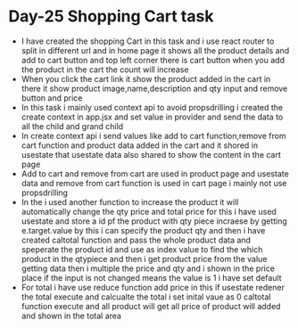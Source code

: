 <h1>Day-25 Shopping Cart task</h1>
<ul>
  <li>I have created the shopping Cart in this task and i use react router to split in different url and in home page it shows all the product details and add to cart button and top left corner there is cart button when you add the product in the cart the count will increase </li>
  <li>When you click the cart link it show the product added in the cart in there it show product image,name,description and qty input and remove button and price</li>
  <li>In this task i mainly used context api to avoid propsdrilling i created the create context in app.jsx and set value in provider and send the data to all the child and grand child  </li>
  <li>In create context api i send values like add to cart function,remove from cart function and product data added in the cart and it shored in usestate that usestate data also shared to show the content in the cart page </li>
  <li>Add to cart and remove from cart are used in product page and usestate data and remove from cart function is used in cart page i mainly not use propsdrilling</li>
  <li>In the i used another function to increase the product it will automatically change the qty price and total price for this i have used usestate and store a id pf the product with qty piece incraese by getting e.target.value by this i can specify the product qty and then i have created caltotal function and pass the whole product data and speperate the product id and use as index value to find the which product in the qtypiece  and then i get product price from the value getting data then i multiple the price and qty and i shown in the price place if the input is not changed means the value is 1 i have set default</li>
  <li>For total i have use reduce function add price in this if usestate redener the total execute and calcualte the total i set inital vaue as 0 caltotal function execute and all product will get all price of product will added and shown in the total area </li>
</ul>
